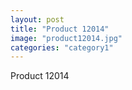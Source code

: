 ```yaml
---
layout: post
title: "Product 12014"
image: "product12014.jpg"
categories: "category1"
---
```

Product 12014
